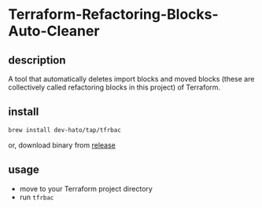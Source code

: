 # Terraform-Refactoring-Blocks-Auto-Cleaner

## description

A tool that automatically deletes import blocks and moved blocks (these are collectively called refactoring blocks in this project) of Terraform.

## install

```bash
brew install dev-hato/tap/tfrbac
```

or, download binary from [release](https://github.com/dev-hato/tfrbac/releases/latest)

## usage

- move to your Terraform project directory
- run `tfrbac`
